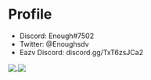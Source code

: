 # Profile
- Discord: Enough#7502
- Twitter: @Enoughsdv
- Eazv Discord: discord.gg/TxT6zsJCa2
<a href="https://github.com/Enoughsdv">
  <img align="center" src="https://github-readme-stats.vercel.app/api?username=Enoughsdv&show_icons=true&line_height=27&count_private=true&title_color=ffffff&text_color=c9cacc&icon_color=3BCFCE&bg_color=343a40"/>
</a>

<a href="https://github.com/Enoughsdv">
  <img align="center" src="https://github-readme-stats.vercel.app/api/top-langs/?username=Enoughsdv&title_color=ffffff&text_color=c9cacc&icon_color=2bbc8a&bg_color=343a40"/>
</a>
